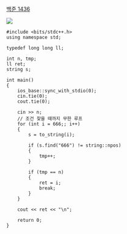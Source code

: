 [백준 1436](https://www.acmicpc.net/problem/1436)

<img src="https://skillicons.dev/icons?i=cpp" />

```
#include <bits/stdc++.h>
using namespace std;

typedef long long ll;

int n, tmp;
ll ret;
string s;

int main()
{
    ios_base::sync_with_stdio(0);
    cin.tie(0);
    cout.tie(0);

    cin >> n;
    // 조건 찾을 때까지 무한 루프
    for (int i = 666;; i++)
    {
        s = to_string(i);

        if (s.find("666") != string::npos)
        {
            tmp++;
        }

        if (tmp == n)
        {
            ret = i;
            break;
        }
    }

    cout << ret << "\n";

    return 0;
}
```
